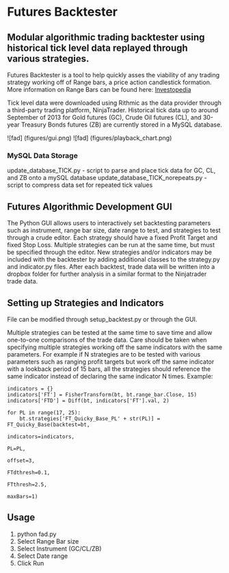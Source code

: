 # Futures Backtester

## Modular algorithmic trading backtester using historical tick level data replayed through various strategies.

Futures Backtester is a tool to help quickly asses the viability of any trading strategy working off of Range bars, a price action candlestick formation. More information on Range Bars can be found here: [Investopedia](http://www.investopedia.com/articles/trading/10/range-bar-charts-different-view.asp)

Tick level data were downloaded using Rithmic as the data provider through a third-party trading platform, NinjaTrader. Historical tick data up to around September of 2013 for Gold futures (GC), Crude Oil futures (CL), and 30-year Treasury Bonds futures (ZB) are currently stored in a MySQL database.

![fad] (figures/gui.png)
![fad] (figures/playback_chart.png)

### MySQL Data Storage
update_database_TICK.py - script to parse and place tick data for GC, CL, and ZB onto a mySQL database
update_database_TICK_norepeats.py - script to compress data set for repeated tick values

## Futures Algorithmic Development GUI 
The Python GUI allows users to interactively set backtesting parameters such as instrument, range bar size, date range to test, and strategies to test through a crude editor. Each strategy should have a fixed Profit Target and fixed Stop Loss. Multiple strategies can be run at the same time, but must be specified through the editor. New strategies and/or indicators may be included with the backtester by adding additional classes to the strategy.py and indicator.py files. After each backtest, trade data will be written into a dropbox folder for further analysis in a similar format to the Ninjatrader trade data.

## Setting up Strategies and Indicators
File can be modified through setup_backtest.py or through the GUI.

Multiple strategies can be tested at the same time to save time and allow one-to-one comparisons of the trade data. Care should be taken when specifying multiple strategies working off the same indicators with the same parameters. For example if N strategies are to be tested with various parameters such as ranging profit targets but work off the same indicator with a lookback period of 15 bars, all the strategies should reference the same indicator instead of declaring the same indicator N times.
Example:
```
indicators = {}
indicators['FT'] = FisherTransform(bt, bt.range_bar.Close, 15)
indicators['FTD'] = Diff(bt, indicators['FT'].val, 2)

for PL in range(17, 25):
    bt.strategies['FT_Quicky_Base_PL' + str(PL)] = FT_Quicky_Base(backtest=bt,
                                                                  indicators=indicators,
                                                                  PL=PL,
                                                                  offset=3,
                                                                  FTdthresh=0.1,
                                                                  FTthresh=2.5,
                                                                  maxBars=1)
```


## Usage
1. python fad.py
2. Select Range Bar size
3. Select Instrument (GC/CL/ZB)
4. Select Date range
5. Click Run

